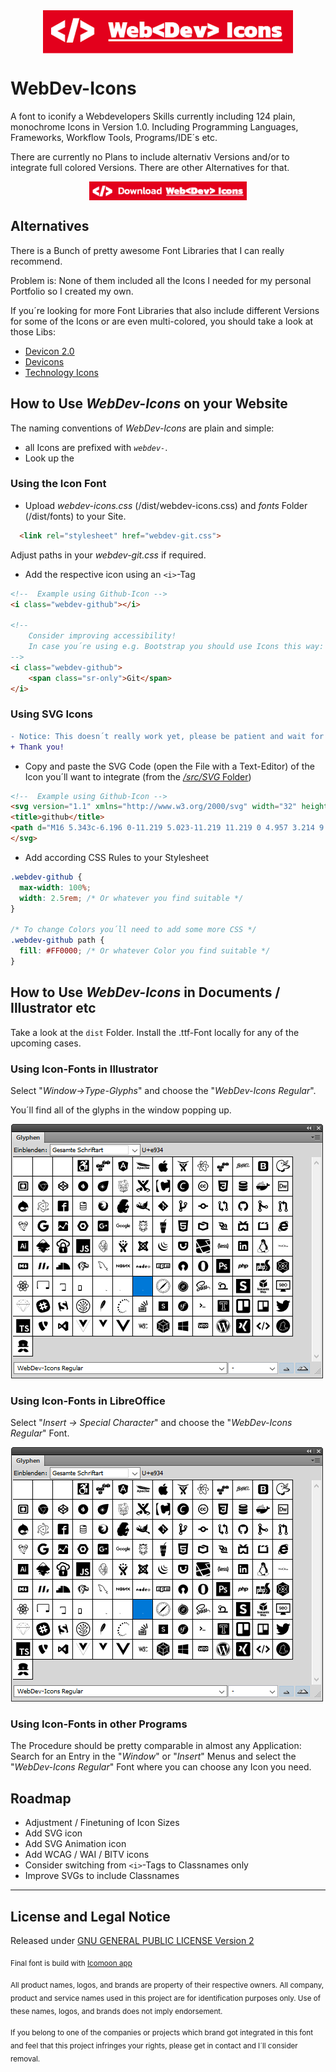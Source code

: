 
<img src="docs/WebDev-Icons-Logo.png" alt="WebDev-Icons Font" title="WebDev-Icons Font" style="display:block; margin:auto;">

# WebDev-Icons

A font to iconify a Webdevelopers Skills currently including 124 plain, monochrome Icons in Version 1.0. Including Programming Languages, Frameworks, Workflow Tools, Programs/IDE´s etc.

There are currently no Plans to include alternativ Versions and/or to integrate full colored Versions. There are other Alternatives for that.

<a href="https://github.com/Thomas-A-Reinert/WebDev-Icons/archive/master.zip" title="Download WebDev-Icons"><img src="docs/WebDev-Icons-Download.png" alt="Download WebDev-Icons" style="display:block; margin:auto; height:30px"></a>

## Alternatives

There is a Bunch of pretty awesome Font Libraries that I can really recommend.

Problem is: None of them included all the Icons I needed for my personal Portfolio so I created my own.

If you´re looking for more Font Libraries that also include different Versions for some of the Icons or are even multi-colored, you should take a look at those Libs:

* [Devicon 2.0](https://github.com/konpa/devicon/)
* [Devicons](http://vorillaz.github.io/devicons)
* [Technology Icons](https://github.com/websiddu/technology-icons)

## How to Use *WebDev-Icons* on your Website

The naming conventions of *WebDev-Icons* are plain and simple:

* all Icons are prefixed with *`webdev-`*.
* Look up the 

### Using the Icon Font
* Upload *webdev-icons.css* (/dist/webdev-icons.css) and *fonts* Folder (/dist/fonts) to your Site.

```html
  <link rel="stylesheet" href="webdev-git.css">
```

Adjust paths in your *webdev-git.css* if required.

* Add the respective icon using an `<i>`-Tag

```html
<!--  Example using Github-Icon -->
<i class="webdev-github"></i>

<!--
    Consider improving accessibility!
    In case you´re using e.g. Bootstrap you should use Icons this way:
-->
<i class="webdev-github">
    <span class="sr-only">Git</span>
</i>

```

### Using SVG Icons

```diff
- Notice: This doesn´t really work yet, please be patient and wait for the next update.
+ Thank you!
```

* Copy and paste the SVG Code (open the File with a Text-Editor) of the Icon you´ll want to integrate (from the [*/src/SVG* Folder](src/SVG))

```html
<!--  Example using Github-Icon -->
<svg version="1.1" xmlns="http://www.w3.org/2000/svg" width="32" height="32" viewBox="0 0 32 32">
<title>github</title>
<path d="M16 5.343c-6.196 0-11.219 5.023-11.219 11.219 0 4.957 3.214 9.162 7.673 10.645 0.561 0.103 0.766-0.244 0.766-0.54 0-0.267-0.010-1.152-0.016-2.088-3.12 0.678-3.779-1.323-3.779-1.323-0.511-1.296-1.246-1.641-1.246-1.641-1.020-0.696 0.077-0.682 0.077-0.682 1.126 0.078 1.72 1.156 1.72 1.156 1.001 1.715 2.627 1.219 3.265 0.931 0.102-0.723 0.392-1.219 0.712-1.498-2.49-0.283-5.11-1.246-5.11-5.545 0-1.226 0.438-2.225 1.154-3.011-0.114-0.285-0.501-1.426 0.111-2.97 0 0 0.941-0.301 3.085 1.15 0.894-0.25 1.854-0.373 2.807-0.377 0.953 0.004 1.913 0.129 2.809 0.379 2.14-1.453 3.083-1.15 3.083-1.15 0.613 1.545 0.227 2.685 0.112 2.969 0.719 0.785 1.153 1.785 1.153 3.011 0 4.31-2.624 5.259-5.123 5.537 0.404 0.348 0.761 1.030 0.761 2.076 0 1.5-0.015 2.709-0.015 3.079 0 0.299 0.204 0.648 0.772 0.538 4.455-1.486 7.666-5.69 7.666-10.645 0-6.195-5.023-11.219-11.219-11.219z"></path>
</svg>
```

* Add according CSS Rules to your Stylesheet

```css
.webdev-github {
  max-width: 100%;
  width: 2.5rem; /* Or whatever you find suitable */
}

/* To change Colors you´ll need to add some more CSS */
.webdev-github path {
  fill: #FF0000; /* Or whatever Color you find suitable */
}
```

## How to Use *WebDev-Icons* in Documents / Illustrator etc

Take a look at the `dist` Folder. Install the .ttf-Font locally for any of the upcoming cases.

### Using Icon-Fonts in Illustrator

Select "*Window->Type-Glyphs*" and choose the "*WebDev-Icons Regular*".

You´ll find all of the glyphs in the window popping up.

![Window->Type-Glyphs in Illustrator](docs/illustrator.png)

### Using Icon-Fonts in LibreOffice

Select "*Insert -> Special Character*" and choose the "*WebDev-Icons Regular*" Font.

![Insert -> Special Character in Illustrator](docs/illustrator.png)

### Using Icon-Fonts in other Programs

The Procedure should be pretty comparable in almost any Application:
Search for an Entry in the "*Window*" or "*Insert*" Menus and select the "*WebDev-Icons Regular*" Font where you can choose any Icon you need.

## Roadmap

* Adjustment / Finetuning of Icon Sizes
* Add SVG icon
* Add SVG Animation icon
* Add WCAG / WAI / BITV icons
* Consider switching from `<i>`-Tags to Classnames only
* Improve SVGs to include Classnames

---

## License and Legal Notice

Released under [GNU GENERAL PUBLIC LICENSE Version 2](LICENSE)

<sub>Final font is build with [Icomoon app](https://icomoon.io/)</sub>

<sub>All product names, logos, and brands are property of their respective owners. All company, product and service names used in this project are for identification purposes only. Use of these names, logos, and brands does not imply endorsement.</sub>

<sub>If you belong to one of the companies or projects which brand got integrated in this font and feel that this project infringes your rights, please get in contact and I´ll consider removal.</sub>
